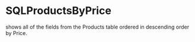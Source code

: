 # SQLProductsByPrice


shows all of the fields from the Products table ordered in descending order by Price.

